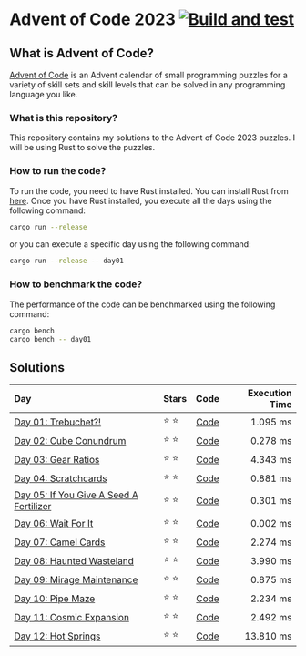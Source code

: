 # Advent of Code 2023 [![Build and test](https://github.com/Meisterlala/advent-of-code-2023/actions/workflows/rust.yml/badge.svg)](https://github.com/Meisterlala/advent-of-code-2023/actions/workflows/rust.yml)

## What is Advent of Code?

[Advent of Code](https://adventofcode.com/) is an Advent calendar of small programming puzzles for a variety of skill sets and skill levels that can be solved in any programming language you like.

### What is this repository?

This repository contains my solutions to the Advent of Code 2023 puzzles. I will be using Rust to solve the puzzles.

### How to run the code?

To run the code, you need to have Rust installed. You can install Rust from [here](https://www.rust-lang.org/tools/install). Once you have Rust installed, you execute all the days using the following command:

```bash
cargo run --release
```

or you can execute a specific day using the following command:

```bash
cargo run --release -- day01
```

### How to benchmark the code?

The performance of the code can be benchmarked using the following command:

```bash
cargo bench
cargo bench -- day01
```

## Solutions

| Day                                                                            | Stars         |         Code          | Execution Time |
| :----------------------------------------------------------------------------- | :------------ | :-------------------: | -------------: |
| [Day 01: Trebuchet?!](https://adventofcode.com/2023/day/1)                     | :star: :star: | [Code](src/day_01.rs) |       1.095 ms |
| [Day 02: Cube Conundrum](https://adventofcode.com/2023/day/2)                  | :star: :star: | [Code](src/day_02.rs) |       0.278 ms |
| [Day 03: Gear Ratios](https://adventofcode.com/2023/day/3)                     | :star: :star: | [Code](src/day_03.rs) |       4.343 ms |
| [Day 04: Scratchcards](https://adventofcode.com/2023/day/4)                    | :star: :star: | [Code](src/day_04.rs) |       0.881 ms |
| [Day 05: If You Give A Seed A Fertilizer](https://adventofcode.com/2023/day/5) | :star: :star: | [Code](src/day_05.rs) |       0.301 ms |
| [Day 06: Wait For It](https://adventofcode.com/2023/day/6)                     | :star: :star: | [Code](src/day_06.rs) |       0.002 ms |
| [Day 07: Camel Cards](https://adventofcode.com/2023/day/7)                     | :star: :star: | [Code](src/day_07.rs) |       2.274 ms |
| [Day 08: Haunted Wasteland](https://adventofcode.com/2023/day/8)               | :star: :star: | [Code](src/day_08.rs) |       3.990 ms |
| [Day 09: Mirage Maintenance](https://adventofcode.com/2023/day/9)              | :star: :star: | [Code](src/day_09.rs) |       0.875 ms |
| [Day 10: Pipe Maze](https://adventofcode.com/2023/day/10)                      | :star: :star: | [Code](src/day_10.rs) |       2.234 ms |
| [Day 11: Cosmic Expansion](https://adventofcode.com/2023/day/11)               | :star: :star: | [Code](src/day_11.rs) |       2.492 ms |
| [Day 12: Hot Springs](https://adventofcode.com/2023/day/12)                    | :star: :star: | [Code](src/day_12.rs) |      13.810 ms |
